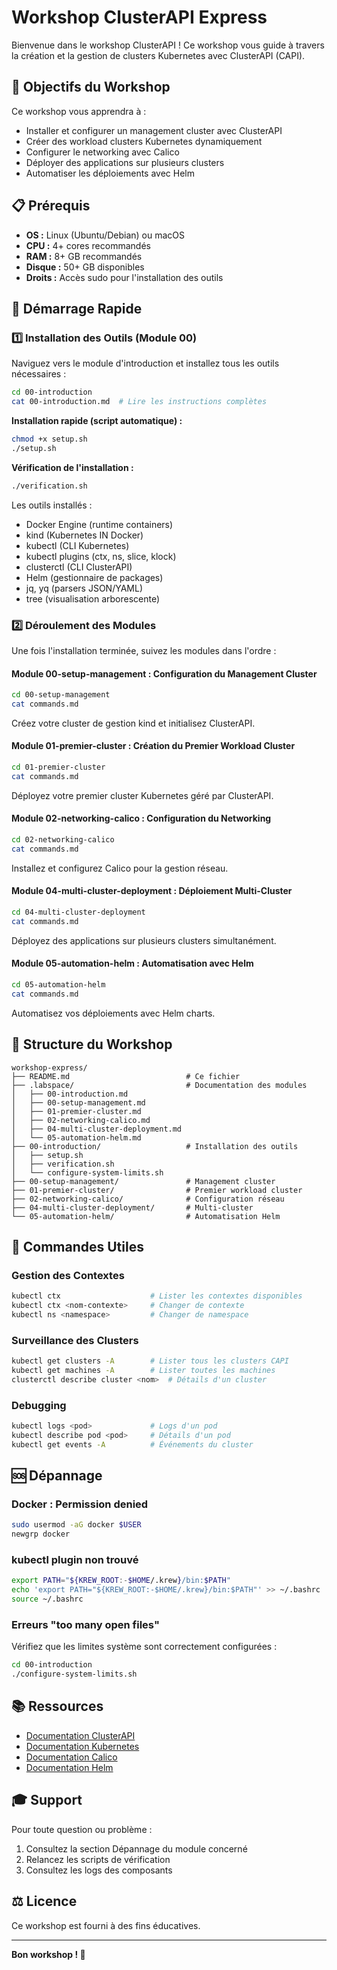 # Workshop ClusterAPI Express

Bienvenue dans le workshop ClusterAPI ! Ce workshop vous guide à travers la création et la gestion de clusters Kubernetes avec ClusterAPI (CAPI).

## 🎯 Objectifs du Workshop

Ce workshop vous apprendra à :
- Installer et configurer un management cluster avec ClusterAPI
- Créer des workload clusters Kubernetes dynamiquement
- Configurer le networking avec Calico
- Déployer des applications sur plusieurs clusters
- Automatiser les déploiements avec Helm

## 📋 Prérequis

- **OS :** Linux (Ubuntu/Debian) ou macOS
- **CPU :** 4+ cores recommandés
- **RAM :** 8+ GB recommandés
- **Disque :** 50+ GB disponibles
- **Droits :** Accès sudo pour l'installation des outils

## 🚀 Démarrage Rapide

### 1️⃣ Installation des Outils (Module 00)

Naviguez vers le module d'introduction et installez tous les outils nécessaires :

```bash
cd 00-introduction
cat 00-introduction.md  # Lire les instructions complètes
```

**Installation rapide (script automatique) :**
```bash
chmod +x setup.sh
./setup.sh
```

**Vérification de l'installation :**
```bash
./verification.sh
```

Les outils installés :
- Docker Engine (runtime containers)
- kind (Kubernetes IN Docker)
- kubectl (CLI Kubernetes)
- kubectl plugins (ctx, ns, slice, klock)
- clusterctl (CLI ClusterAPI)
- Helm (gestionnaire de packages)
- jq, yq (parsers JSON/YAML)
- tree (visualisation arborescente)

### 2️⃣ Déroulement des Modules

Une fois l'installation terminée, suivez les modules dans l'ordre :

#### **Module 00-setup-management** : Configuration du Management Cluster
```bash
cd 00-setup-management
cat commands.md
```
Créez votre cluster de gestion kind et initialisez ClusterAPI.

#### **Module 01-premier-cluster** : Création du Premier Workload Cluster
```bash
cd 01-premier-cluster
cat commands.md
```
Déployez votre premier cluster Kubernetes géré par ClusterAPI.

#### **Module 02-networking-calico** : Configuration du Networking
```bash
cd 02-networking-calico
cat commands.md
```
Installez et configurez Calico pour la gestion réseau.

#### **Module 04-multi-cluster-deployment** : Déploiement Multi-Cluster
```bash
cd 04-multi-cluster-deployment
cat commands.md
```
Déployez des applications sur plusieurs clusters simultanément.

#### **Module 05-automation-helm** : Automatisation avec Helm
```bash
cd 05-automation-helm
cat commands.md
```
Automatisez vos déploiements avec Helm charts.

## 📁 Structure du Workshop

```
workshop-express/
├── README.md                          # Ce fichier
├── .labspace/                         # Documentation des modules
│   ├── 00-introduction.md
│   ├── 00-setup-management.md
│   ├── 01-premier-cluster.md
│   ├── 02-networking-calico.md
│   ├── 04-multi-cluster-deployment.md
│   └── 05-automation-helm.md
├── 00-introduction/                   # Installation des outils
│   ├── setup.sh
│   ├── verification.sh
│   └── configure-system-limits.sh
├── 00-setup-management/               # Management cluster
├── 01-premier-cluster/                # Premier workload cluster
├── 02-networking-calico/              # Configuration réseau
├── 04-multi-cluster-deployment/       # Multi-cluster
└── 05-automation-helm/                # Automatisation Helm
```

## 🔧 Commandes Utiles

### Gestion des Contextes
```bash
kubectl ctx                    # Lister les contextes disponibles
kubectl ctx <nom-contexte>     # Changer de contexte
kubectl ns <namespace>         # Changer de namespace
```

### Surveillance des Clusters
```bash
kubectl get clusters -A        # Lister tous les clusters CAPI
kubectl get machines -A        # Lister toutes les machines
clusterctl describe cluster <nom>  # Détails d'un cluster
```

### Debugging
```bash
kubectl logs <pod>             # Logs d'un pod
kubectl describe pod <pod>     # Détails d'un pod
kubectl get events -A          # Événements du cluster
```

## 🆘 Dépannage

### Docker : Permission denied
```bash
sudo usermod -aG docker $USER
newgrp docker
```

### kubectl plugin non trouvé
```bash
export PATH="${KREW_ROOT:-$HOME/.krew}/bin:$PATH"
echo 'export PATH="${KREW_ROOT:-$HOME/.krew}/bin:$PATH"' >> ~/.bashrc
source ~/.bashrc
```

### Erreurs "too many open files"
Vérifiez que les limites système sont correctement configurées :
```bash
cd 00-introduction
./configure-system-limits.sh
```

## 📚 Ressources

- [Documentation ClusterAPI](https://cluster-api.sigs.k8s.io/)
- [Documentation Kubernetes](https://kubernetes.io/docs/)
- [Documentation Calico](https://docs.tigera.io/calico/latest/about/)
- [Documentation Helm](https://helm.sh/docs/)

## 🎓 Support

Pour toute question ou problème :
1. Consultez la section Dépannage du module concerné
2. Relancez les scripts de vérification
3. Consultez les logs des composants

## ⚖️ Licence

Ce workshop est fourni à des fins éducatives.

---

**Bon workshop ! 🚀**
